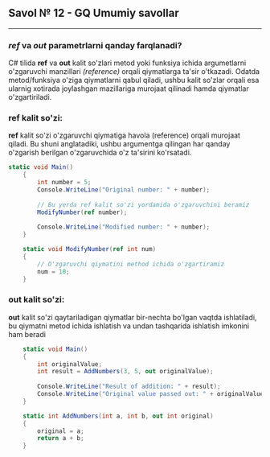 ## Savol № 12 - GQ Umumiy savollar

---

### _ref_ va _out_ parametrlarni qanday farqlanadi?

C# tilida __ref__ va __out__ kalit so'zlari metod yoki funksiya ichida argumetlarni o'zgaruvchi manzillari
_(reference)_ orqali qiymatlarga ta'sir o'tkazadi. Odatda metod/funksiya o'ziga qiymatlarni qabul qiladi,
ushbu kalit so'zlar orqali esa ularnig xotirada joylashgan mazillariga murojaat qilinadi hamda qiymatlar
o'zgartiriladi.

### ref kalit so'zi:
__ref__ kalit so'zi o'zgaruvchi qiymatiga havola (reference) orqali murojaat qiladi. Bu shuni anglatadiki,
ushbu argumentga qilingan har qanday o'zgarish berilgan o'zgaruvchida o'z ta'sirini ko'rsatadi.

```c#
static void Main()
    {
        int number = 5;
        Console.WriteLine("Original number: " + number);
        
        // Bu yerda ref kalit so'zi yordamida o'zgaruvchini beramiz
        ModifyNumber(ref number);
        
        Console.WriteLine("Modified number: " + number);
    }

    static void ModifyNumber(ref int num)
    {
        // O'zgaruvchi qiymatini method ichida o'zgartiramiz
        num = 10; 
    }
 ```

### out kalit so'zi:

__out__ kalit so'zi qaytariladigan qiymatlar bir-nechta bo'lgan vaqtda ishlatiladi, bu qiymatni metod
ichida ishlatish va undan tashqarida ishlatish imkonini ham beradi

```c#
    static void Main()
    {
        int originalValue;
        int result = AddNumbers(3, 5, out originalValue);
        
        Console.WriteLine("Result of addition: " + result);
        Console.WriteLine("Original value passed out: " + originalValue);
    }

    static int AddNumbers(int a, int b, out int original)
    {
        original = a; 
        return a + b;
    }
```


